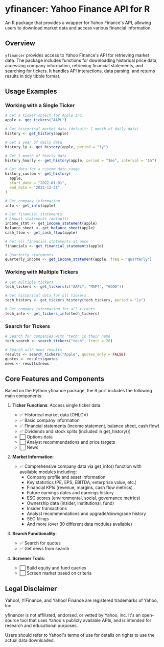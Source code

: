 # yfinancer: Yahoo Finance API for R

An R package that provides a wrapper for Yahoo Finance's API, allowing users to download market data and access various financial information.

## Overview

`yfinancer` provides access to Yahoo Finance's API for retrieving market data. The package includes functions for downloading historical price data, accessing company information, retrieving financial statements, and searching for tickers. It handles API interactions, data parsing, and returns results in tidy tibble format.

## Usage Examples

### Working with a Single Ticker

```r
# Get a ticker object for Apple Inc.
apple <- get_tickers("AAPL")

# Get historical market data (default: 1 month of daily data)
history <- get_history(apple)

# Get 1 year of daily data
history_1y <- get_history(apple, period = "1y")

# Get 1 month of hourly data
history_hourly <- get_history(apple, period = "1mo", interval = "1h")

# Get data for a custom date range
history_custom <- get_history(
  apple, 
  start_date = "2022-01-01", 
  end_date = "2022-12-31"
)

# Get company information
info <- get_info(apple)

# Get financial statements
# Annual statements (default)
income_stmt <- get_income_statement(apple)
balance_sheet <- get_balance_sheet(apple)
cash_flow <- get_cash_flow(apple)

# Get all financial statements at once
financials <- get_financial_statements(apple)

# Quarterly statements
quarterly_income <- get_income_statement(apple, freq = "quarterly")
```

### Working with Multiple Tickers

```r
# Get multiple tickers
tech_tickers <- get_tickers(c("AAPL", "MSFT", "GOOG"))

# Get historical data for all tickers
tech_history <- get_tickers_history(tech_tickers, period = "1y")

# Get company information for all tickers
tech_info <- get_tickers_info(tech_tickers)
```

### Search for Tickers

```r
# Search for companies with "tech" in their name
tech_search <- search_tickers("tech", limit = 20)

# Search with news results
results <- search_tickers("Apple", quotes_only = FALSE)
quotes <- results$quotes
news <- results$news
```

## Core Features and Components

Based on the Python yfinance package, the R port includes the following main components:

1. **Ticker Functions**: Access single ticker data
   - ✅ Historical market data (OHLCV)
   - ✅ Basic company information
   - ✅ Financial statements (income statement, balance sheet, cash flow)
   - ✅ Dividends and stock splits (included in get_history())
   - ⬜ Options data
   - ⬜ Analyst recommendations and price targets
   - ⬜ News

2. **Market Information**:
   - ✅ Comprehensive company data via get_info() function with available modules including:
     - Company profile and asset information
     - Key statistics (PE, EPS, EBITDA, enterprise value, etc.)
     - Financial KPIs (revenue, margins, cash flow metrics)
     - Future earnings dates and earnings history
     - ESG scores (environmental, social, governance metrics)
     - Ownership data (insider, institutional, fund)
     - Insider transactions
     - Analyst recommendations and upgrade/downgrade history
     - SEC filings
     - And more (over 30 different data modules available)

3. **Search Functionality**:
   - ✅ Search for quotes
   - ✅ Get news from search

4. **Screener Tools**:
   - ⬜ Build equity and fund queries
   - ⬜ Screen market based on criteria

## Legal Disclaimer

Yahoo!, Y!Finance, and Yahoo! Finance are registered trademarks of Yahoo, Inc.

yfinancer is not affiliated, endorsed, or vetted by Yahoo, Inc. It's an open-source tool that uses Yahoo's publicly available APIs, and is intended for research and educational purposes.

Users should refer to Yahoo!'s terms of use for details on rights to use the actual data downloaded.
